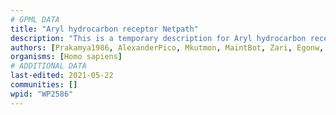 ```yaml
---
# GPML DATA
title: "Aryl hydrocarbon receptor Netpath"
description: "This is a temporary description for Aryl hydrocarbon receptor Netpath"
authors: [Prakamya1986, AlexanderPico, Mkutmon, MaintBot, Zari, Egonw, MirellaKalafati, DeSl, Khanspers, Eweitz]
organisms: [Homo sapiens]
# ADDITIONAL DATA
last-edited: 2021-05-22
communities: []
wpid: "WP2586"
---
```

